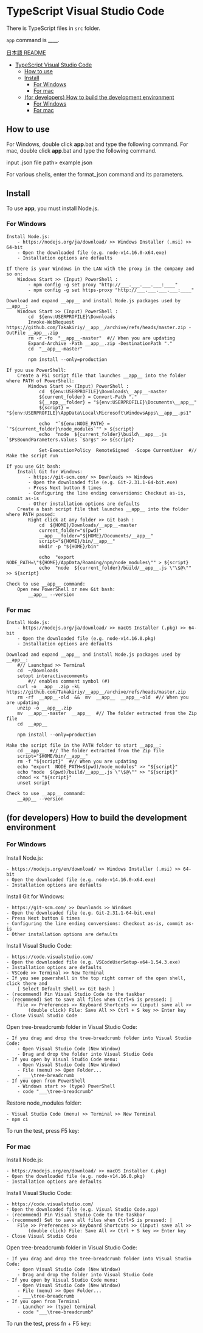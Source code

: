 # TypeScript Visual Studio Code

There is TypeScript files in `src` folder.

`app` command is ____.

[日本語 README](./README-jp.md)

<!-- TOC depthFrom:1 -->

- [TypeScript Visual Studio Code](#typescript-visual-studio-code)
  - [How to use](#how-to-use)
  - [Install](#install)
    - [For Windows](#for-windows)
    - [For mac](#for-mac)
  - [(for developers) How to build the development environment](#for-developers-how-to-build-the-development-environment)
    - [For Windows](#for-windows-1)
    - [For mac](#for-mac-1)

<!-- /TOC -->


## How to use

For Windows, double click __app__.bat and type the following command. <!-- #template: __app__.bat  #-->
For mac, double click __app__.bat and type the following command. <!-- #template: __app__.command  #-->

   input .json file path> example.json

For various shells, enter the format_json command and its parameters.

<!--
Install __app__ and then run it in your shell.

    __app__  __Path__
-->


## Install

To use __app__, you must install Node.js.

### For Windows

    Install Node.js:
        - https://nodejs.org/ja/download/ >> Windows Installer (.msi) >> 64-bit
        - Open the downloaded file (e.g. node-v14.16.0-x64.exe)
        - Installation options are defaults

    If there is your Windows in the LAN with the proxy in the company and so on:
        Windows Start >> (Input) PowerShell :
            - npm config -g set proxy "http://___.___.___.___:____"
            - npm config -g set https-proxy "http://___.___.___.___:____"

    Download and expand __app__ and install Node.js packages used by __app__:
        Windows Start >> (Input) PowerShell :
            cd  ${env:USERPROFILE}\Downloads
            Invoke-WebRequest  https://github.com/Takakiriy/__app__/archive/refs/heads/master.zip -OutFile __app__.zip
            rm -r -fo  "__app__-master"  #// When you are updating
            Expand-Archive -Path __app__.zip -DestinationPath "."
            cd  "__app__-master"

            npm install --only=production

    If you use PowerShell:
        Create a PS1 script file that launches __app__ into the folder where PATH of PowerShell:
            Windows Start >> (Input) PowerShell :
                cd  ${env:USERPROFILE}\Downloads\__app__-master
                ${current_folder} = Convert-Path "."
                ${__app___folder} = "${env:USERPROFILE}\Documents\__app__"
                ${script} = "${env:USERPROFILE}\AppData\Local\Microsoft\WindowsApps\__app__.ps1"

                echo  "`${env:NODE_PATH} = `"${current_folder}\node_modules`"" > ${script}
                echo  "node  ${current_folder}\build\__app__.js `$PsBoundParameters.Values `$args" >> ${script}

                Set-ExecutionPolicy  RemoteSigned  -Scope CurrentUser  #// Make the script run

    If you use Git bash:
        Install Git for Windows:
            - https://git-scm.com/ >> Downloads >> Windows
            - Open the downloaded file (e.g. Git-2.31.1-64-bit.exe)
            - Press Next button 8 times
            - Configuring the line ending conversions: Checkout as-is, commit as-is
            - Other installation options are defaults
        Create a bash script file that launches __app__ into the folder where PATH passed:
            Right click at any folder >> Git bash :
                cd  ${HOME}/Downloads/__app__-master
                current_folder="$(pwd)"
                __app___folder="${HOME}/Documents/__app__"
                script="${HOME}/bin/__app__"
                mkdir -p "${HOME}/bin"

                echo  "export NODE_PATH=\"${HOME}/AppData/Roaming/npm/node_modules\"" > ${script}
                echo  "node  ${current_folder}/build/__app__.js \"\$@\"" >> ${script}

    Check to use __app__ command:
        Open new PowerShell or new Git bash:
            __app__ --version

### For mac

    Install Node.js:
        - https://nodejs.org/ja/download/ >> macOS Installer (.pkg) >> 64-bit
        - Open the downloaded file (e.g. node-v14.16.0.pkg)
        - Installation options are defaults

    Download and expand __app__ and install Node.js packages used by __app__:
        #// Launchpad >> Terminal
        cd  ~/Downloads
        setopt interactivecomments
            #// enables comment symbol (#)
        curl -o __app__.zip -kL https://github.com/Takakiriy/__app__/archive/refs/heads/master.zip 
        rm -rf  __app__-old  &&  mv  __app__  __app__-old  #// When you are updating
        unzip -o __app__.zip
        mv  __app__-master  __app__  #// The folder extracted from the Zip file
        cd  __app__

        npm install --only=production

    Make the script file in the PATH folder to start __app__:
        cd __app__  #// The folder extracted from the Zip file
        script="$HOME/bin/__app__"
        rm -f "${script}"  #// When you are updating
        echo "export  NODE_PATH=$(pwd)/node_modules" >> "${script}"
        echo "node  $(pwd)/build/__app__.js \"\$@\"" >> "${script}"
        chmod +x "${script}"
        unset script

    Check to use __app__ command:
        __app__ --version


## (for developers) How to build the development environment

### For Windows

Install Node.js:

    - https://nodejs.org/en/download/ >> Windows Installer (.msi) >> 64-bit
    - Open the downloaded file (e.g. node-v14.16.0-x64.exe)
    - Installation options are defaults

Install Git for Windows:

    - https://git-scm.com/ >> Downloads >> Windows
    - Open the downloaded file (e.g. Git-2.31.1-64-bit.exe)
    - Press Next button 8 times
    - Configuring the line ending conversions: Checkout as-is, commit as-is
    - Other installation options are defaults

Install Visual Studio Code:

    - https://code.visualstudio.com/
    - Open the downloaded file (e.g. VSCodeUserSetup-x64-1.54.3.exe)
    - Installation options are defaults
    - VSCode >> Terminal >> New Terminal
    - If you see powershell in the top right corner of the open shell, click there and 
        [ Select Default Shell >> Git bash ]
    - (recommend) Pin Visual Studio Code to the taskbar
    - (recommend) Set to save all files when Ctrl+S is pressed: |
        File >> Preferences >> Keyboard Shortcuts >> (input) save all >>
            (double click) File: Save All >> Ctrl + S key >> Enter key
    - Close Visual Studio Code

Open tree-breadcrumb folder in Visual Studio Code:

    - If you drag and drop the tree-breadcrumb folder into Visual Studio Code:
        - Open Visual Studio Code (New Window)
        - Drag and drop the folder into Visual Studio Code
    - If you open by Visual Studio Code menu:
        - Open Visual Studio Code (New Window)
        - File (menu) >> Open Folder...
        - ___\tree-breadcrumb
    - If you open from PowerShell
        - Windows start >> (type) PowerShell
        - code "___\tree-breadcrumb"

Restore node_modules folder:

    - Visual Studio Code (menu) >> Terminal >> New Terminal
    - npm ci

To run the test, press F5 key:


### For mac

Install Node.js:

    - https://nodejs.org/en/download/ >> macOS Installer (.pkg)
    - Open the downloaded file (e.g. node-v14.16.0.pkg)
    - Installation options are defaults

Install Visual Studio Code:

    - https://code.visualstudio.com/
    - Open the downloaded file (e.g. Visual Studio Code.app)
    - (recommend) Pin Visual Studio Code to the taskbar
    - (recommend) Set to save all files when Ctrl+S is pressed: |
        File >> Preferences >> Keyboard Shortcuts >> (input) save all >>
            (double click) File: Save All >> Ctrl + S key >> Enter key
    - Close Visual Studio Code

Open tree-breadcrumb folder in Visual Studio Code:

    - If you drag and drop the tree-breadcrumb folder into Visual Studio Code:
        - Open Visual Studio Code (New Window)
        - Drag and drop the folder into Visual Studio Code
    - If you open by Visual Studio Code menu:
        - Open Visual Studio Code (New Window)
        - File (menu) >> Open Folder...
        - ___\tree-breadcrumb
    - If you open from Terminal
        - Launcher >> (type) terminal
        - code "___\tree-breadcrumb"

To run the test, press fn + F5 key:
